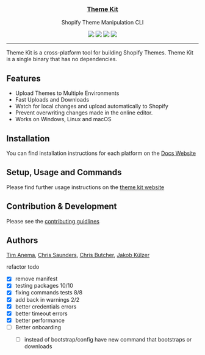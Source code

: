<p align="center">
  <a href="https://shopify.github.io/themekit/"><h3 align="center">Theme Kit</h3></a>
  <p align="center">Shopify Theme Manipulation CLI</p>
  <p align="center">
    <a href="https://goreportcard.com/report/github.com/shopify/themekit"><img src="https://goreportcard.com/badge/github.com/shopify/themekit"></a>
    <a href="https://circleci.com/gh/Shopify/themekit"><img src="https://circleci.com/gh/Shopify/themekit.png?circle-token=ac951910873cafaaf9c1be6049d2b9d3276eb2d4"></a>
    <a href="http://godoc.org/github.com/Shopify/themekit"><img src="https://godoc.org/github.com/Shopify/themekit?status.svg"></a>
    <a href="https://github.com/Shopify/themekit/releases/latest"><img src="http://github-release-version.herokuapp.com/github/Shopify/themekit/release.svg?style=flat"></a>
  </p>
</p>

---

Theme Kit is a cross-platform tool for building Shopify Themes. Theme Kit is a single binary that has no dependencies.

## Features
- Upload Themes to Multiple Environments
- Fast Uploads and Downloads
- Watch for local changes and upload automatically to Shopify
- Prevent overwriting changes made in the online editor.
- Works on Windows, Linux and macOS

## Installation

You can find installation instructions for each platform on the [Docs Website](https://shopify.github.io/themekit/#installation)

## Setup, Usage and Commands

Please find further usage instructions on the [theme kit website](https://shopify.github.io/themekit/)

## Contribution & Development

Please see the [contributing guidlines](https://github.com/Shopify/themekit/blob/master/.github/CONTRIBUTING.md)

## Authors

[Tim Anema](https://github.com/tanema), [Chris Saunders](https://github.com/csaunders),
[Chris Butcher](https://github.com/chrisbutcher), [Jakob Külzer](https://github.com/ilikeorangutans)

refactor todo
- [x] remove manifest
- [x] testing packages 10/10
- [x] fixing commands tests 8/8
- [x] add back in warnings 2/2
- [x] better credentials errors
- [x] better timeout errors
- [x] better performance
- [ ] Better onboarding
  - [ ] instead of bootstrap/config have new command that bootstraps or downloads

